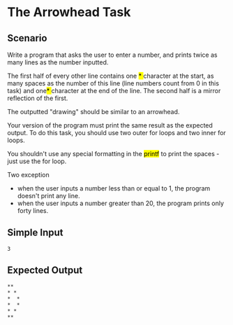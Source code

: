 # The Arrowhead Task

## Scenario

Write a program that asks the user to enter a number, and prints twice as many lines as the number inputted.

The first half of every other line contains one <mark>* </mark> character at the start, as many spaces as the number of this line (line numbers count from 0 in this task) and one<mark>* </mark> character at the end of the line. The second half is a mirror reflection of the first.

The outputted "drawing" should be similar to an arrowhead.

Your version of the program must print the same result as the expected output. To do this task, you should use two outer for loops and two inner for loops.

You shouldn't use any special formatting in the <mark>printf</mark> to print the spaces - just use the for loop.

Two exception

-  when the user inputs a number less than or equal to 1, the program doesn't print any line.
- when the user inputs a number greater than 20, the program prints only forty lines.

## Simple Input

```shell
3
```

## Expected Output

```shell
**
* *
*  *
*  *
* *
**
```
